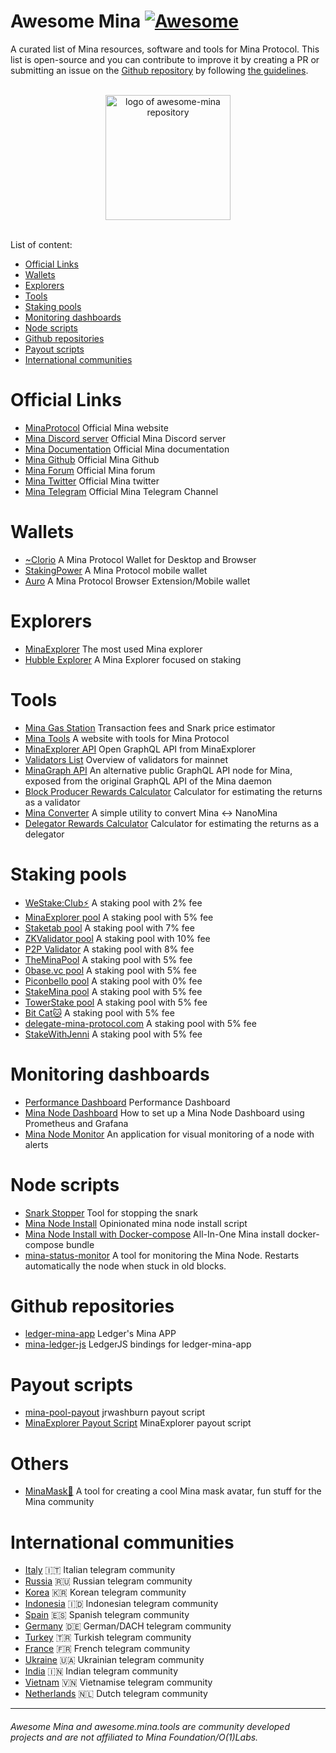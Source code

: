 # Awesome Mina [![Awesome](https://cdn.rawgit.com/sindresorhus/awesome/d7305f38d29fed78fa85652e3a63e154dd8e8829/media/badge.svg)](https://github.com/sindresorhus/awesome)
A curated list of Mina resources, software and tools for Mina Protocol. This list is open-source and you can contribute to improve it by creating a PR or submitting an issue on the [Github repository](https://github.com/nerdvibe/awesome-mina) by following [the guidelines](https://github.com/nerdvibe/awesome-mina/blob/main/Contributing.md).

<p align="center">
  <br>
  <img width="200" src="https://westake.club/assets/awesome-mina.png?" alt="logo of awesome-mina repository">
  <br>
  <br>
</p>

List of content:

- [Official Links](#Official-Links)
- [Wallets](#Wallets)
- [Explorers](#Explorers)
- [Tools](#Tools)
- [Staking pools](#Staking-pools)
- [Monitoring dashboards](#monitoring-dashboards)
- [Node scripts](#Node-scripts)
- [Github repositories](#Github-repositories)
- [Payout scripts](#Payout-scripts)
- [International communities](#International-communities)

# Official Links

* [MinaProtocol](https://minaprotocol.com/) Official Mina website
* [Mina Discord server](https://discord.com/invite/Vexf4ED) Official Mina Discord server
* [Mina Documentation](https://docs.minaprotocol.com/en) Official Mina documentation
* [Mina Github](https://github.com/MinaProtocol) Official Mina Github
* [Mina Forum](https://forums.minaprotocol.com/) Official Mina forum
* [Mina Twitter](https://twitter.com/minaprotocol) Official Mina twitter
* [Mina Telegram](https://t.me/minaprotocol) Official Mina Telegram Channel

# Wallets
* [~Clorio](https://clor.io) A Mina Protocol Wallet for Desktop and Browser
* [StakingPower](https://github.com/crackerli/coda-mobile-wallet) A Mina Protocol mobile wallet
* [Auro](https://www.aurowallet.com) A Mina Protocol Browser Extension/Mobile wallet

# Explorers
* [MinaExplorer](https://minaexplorer.com/) The most used Mina explorer
* [Hubble Explorer](https://hubble.figment.io/mina/chains/mainnet) A Mina Explorer focused on staking

# Tools
* [Mina Gas Station](https://fees.mina.tools/) Transaction fees and Snark price estimator
* [Mina Tools](https://mina.tools) A website with tools for Mina Protocol
* [MinaExplorer API](https://graphql.minaexplorer.com/) Open GraphQL API from MinaExplorer
* [Validators List](https://mina.staketab.com/) Overview of validators for mainnet
* [MinaGraph API](https://minagraph.com) An alternative public GraphQL API node for Mina, exposed from the original GraphQL API of the Mina daemon
* [Block Producer Rewards Calculator](https://towerstake.com/block-producer-rewards-calculator/) Calculator for estimating the returns as a validator
* [Mina Converter](https://convert.mina.tools/) A simple utility to convert Mina <-> NanoMina
* [Delegator Rewards Calculator](https://towerstake.com/delegator-rewards-calculator/) Calculator for estimating the returns as a delegator

# Staking pools
* [WeStake:Club⚡️](https://mina.westake.club) A staking pool with 2% fee
* [MinaExplorer pool](https://docs.minaexplorer.com/minaexplorer/staking-pool) A staking pool with 5% fee
* [Staketab pool](https://staketab.com/) A staking pool with 7% fee
* [ZKValidator pool](https://zkvalidator.com/) A staking pool with 10% fee
* [P2P Validator](https://p2p.org/) A staking pool with 8% fee
* [TheMinaPool](https://theminapool.com) A staking pool with 5% fee
* [0base.vc pool](https://mina.0base.vc) A staking pool with 5% fee
* [Piconbello pool](https://mina.piconbello.com) A staking pool with 0% fee
* [StakeMina pool](https://stakemina.com) A staking pool with 5% fee
* [TowerStake pool](https://towerstake.com) A staking pool with 5% fee
* [Bit Cat🐱](https://www.bitcat365.com) A staking pool with 5% fee
* [delegate-mina-protocol.com](https://delegate-mina-protocol.com) A staking pool with 5% fee
* [StakeWithJenni](https://www.stakewithjenni.com) A staking pool with 5% fee

# Monitoring dashboards
* [Performance Dashboard](https://github.com/dsrvlabs/mina-performance-dashboard) Performance Dashboard
* [Mina Node Dashboard](https://github.com/dguess/mina-node-dashboard) How to set up a Mina Node Dashboard using Prometheus and Grafana
* [Mina Node Monitor](https://github.com/olton/mina-node-monitor) An application for visual monitoring of a node with alerts 

# Node scripts
* [Snark Stopper](https://github.com/c29r3/mina-snark-stopper) Tool for stopping the snark
* [Mina Node Install](https://github.com/jrwashburn/mina-node-install) Opinionated mina node install script
* [Mina Node Install with Docker-compose](https://github.com/trancemind/mina-docker-compose) All-In-One Mina install docker-compose bundle
* [mina-status-monitor](https://github.com/vanphandinh/mina-status-monitor) A tool for monitoring the Mina Node. Restarts automatically the node when stuck in old blocks.

# Github repositories
* [ledger-mina-app](https://github.com/jspada/ledger-app-mina) Ledger's Mina APP
* [mina-ledger-js](https://github.com/nerdvibe/mina-ledger-js) LedgerJS bindings for ledger-mina-app

# Payout scripts
* [mina-pool-payout](https://github.com/jrwashburn/mina-pool-payout) jrwashburn payout script
* [MinaExplorer Payout Script](https://github.com/garethtdavies/mina-payout-script) MinaExplorer payout script

# Others
* [MinaMask🎃](https://mask.minagraph.com) A tool for creating a cool Mina mask avatar, fun stuff for the Mina community

# International communities

* [Italy](https://t.me/mina_italia) 🇮🇹 Italian telegram community
* [Russia](https://t.me/mina_russia) 🇷🇺 Russian telegram community
* [Korea](https://t.me/minaprotocol_kr) 🇰🇷 Korean telegram community
* [Indonesia](http://t.me/Mina_Indonesia) 🇮🇩 Indonesian telegram community
* [Spain](https://t.me/MinaProtocol_Spanish) 🇪🇸 Spanish telegram community
* [Germany](https://t.me/mina_dach) 🇩🇪 German/DACH telegram community
* [Turkey](https://t.me/Mina_Turkiye) 🇹🇷 Turkish telegram community
* [France](https://t.me/mina_france) 🇫🇷 French telegram community
* [Ukraine](https://t.me/mina_ukraine) 🇺🇦 Ukrainian telegram community
* [India](http://t.me/mina_india) 🇮🇳 Indian telegram community
* [Vietnam](http://t.me/minaprotocolVN) 🇻🇳 Vietnamise telegram community
* [Netherlands](http://t.me/minaprotocolNL) 🇳🇱 Dutch telegram community


------

###### Awesome Mina and awesome.mina.tools are community developed projects and are not affiliated to Mina Foundation/O(1)Labs.
